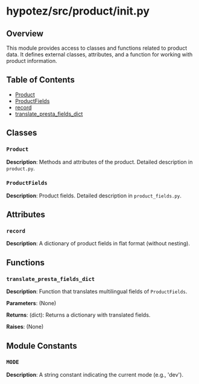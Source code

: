 # hypotez/src/product/__init__.py

## Overview

This module provides access to classes and functions related to product data. It defines external classes, attributes, and a function for working with product information.

## Table of Contents

* [Product](#product)
* [ProductFields](#productfields)
* [record](#record)
* [translate_presta_fields_dict](#translate_presta_fields_dict)


## Classes

### `Product`

**Description**:  Methods and attributes of the product.  Detailed description in `product.py`.


### `ProductFields`

**Description**: Product fields. Detailed description in `product_fields.py`.


## Attributes

### `record`

**Description**: A dictionary of product fields in flat format (without nesting).


## Functions

### `translate_presta_fields_dict`

**Description**: Function that translates multilingual fields of `ProductFields`.


**Parameters**:  (None)


**Returns**:  (dict): Returns a dictionary with translated fields.

**Raises**:  (None)


## Module Constants

### `MODE`

**Description**:  A string constant indicating the current mode (e.g., 'dev').